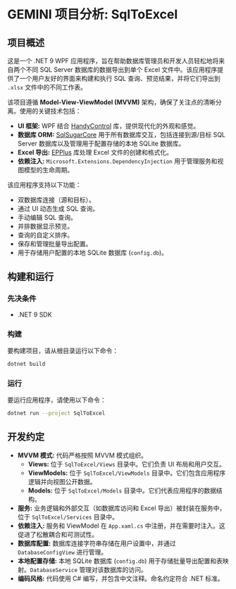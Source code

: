 # GEMINI 项目分析: SqlToExcel

## 项目概述

这是一个 .NET 9 WPF 应用程序，旨在帮助数据库管理员和开发人员轻松地将来自两个不同 SQL Server 数据库的数据导出到单个 Excel 文件中。该应用程序提供了一个用户友好的界面来构建和执行 SQL 查询、预览结果，并将它们导出到 `.xlsx` 文件中的不同工作表。

该项目遵循 **Model-View-ViewModel (MVVM)** 架构，确保了关注点的清晰分离。使用的关键技术包括：

*   **UI 框架:** WPF 结合 [HandyControl](https://github.com/handyorg/handycontrol) 库，提供现代化的外观和感觉。
*   **数据库 ORM:** [SqlSugarCore](https://github.com/sqlSugar/SqlSugar) 用于所有数据库交互，包括连接到源/目标 SQL Server 数据库以及管理用于配置存储的本地 SQLite 数据库。
*   **Excel 导出:** [EPPlus](https://github.com/EPPlusSoftware/EPPlus) 库处理 Excel 文件的创建和格式化。
*   **依赖注入:** `Microsoft.Extensions.DependencyInjection` 用于管理服务和视图模型的生命周期。

该应用程序支持以下功能：
- 双数据库连接（源和目标）。
- 通过 UI 动态生成 SQL 查询。
- 手动编辑 SQL 查询。
- 并排数据显示预览。
- 查询的自定义排序。
- 保存和管理批量导出配置。
- 用于存储用户配置的本地 SQLite 数据库 (`config.db`)。

## 构建和运行

### 先决条件
- .NET 9 SDK

### 构建
要构建项目，请从根目录运行以下命令：
```bash
dotnet build
```

### 运行
要运行应用程序，请使用以下命令：
```bash
dotnet run --project SqlToExcel
```

## 开发约定

*   **MVVM 模式:** 代码严格按照 MVVM 模式组织。
    *   **Views:** 位于 `SqlToExcel/Views` 目录中。它们负责 UI 布局和用户交互。
    *   **ViewModels:** 位于 `SqlToExcel/ViewModels` 目录中。它们包含应用程序逻辑并向视图公开数据。
    *   **Models:** 位于 `SqlToExcel/Models` 目录中。它们代表应用程序的数据结构。
*   **服务:** 业务逻辑和外部交互（如数据库访问和 Excel 导出）被封装在服务中，位于 `SqlToExcel/Services` 目录中。
*   **依赖注入:** 服务和 ViewModel 在 `App.xaml.cs` 中注册，并在需要时注入。这促进了松散耦合和可测试性。
*   **数据库配置:** 数据库连接字符串存储在用户设置中，并通过 `DatabaseConfigView` 进行管理。
*   **本地配置存储:** 本地 SQLite 数据库 (`config.db`) 用于存储批量导出配置和表映射。`DatabaseService` 管理对该数据库的访问。
*   **编码风格:** 代码使用 C# 编写，并包含中文注释。命名约定符合 .NET 标准。

